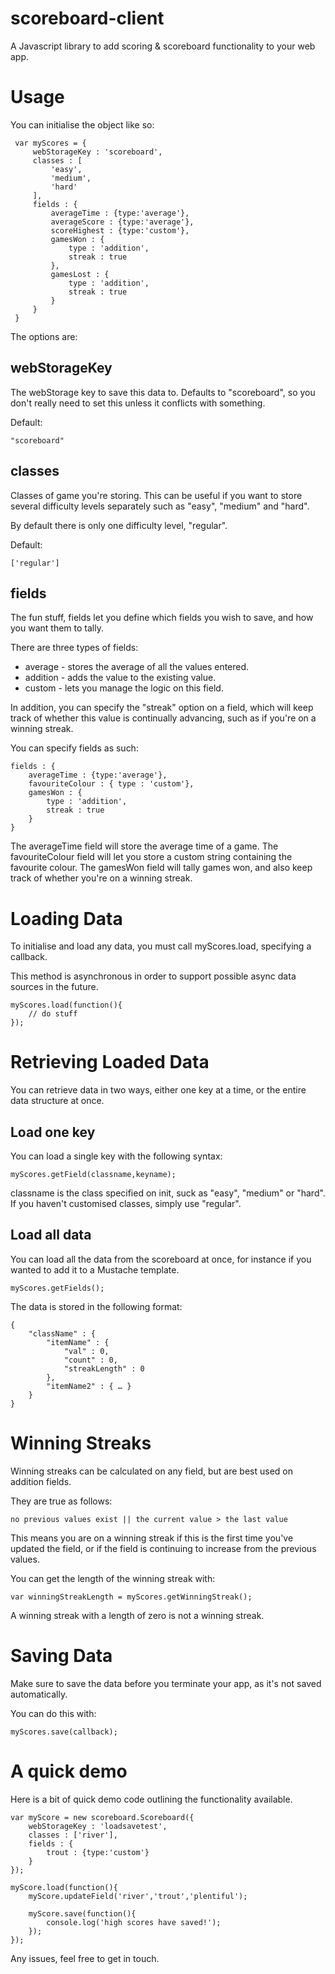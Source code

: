scoreboard-client
=================
A Javascript library to add scoring & scoreboard functionality to your
web app.

Usage
=================
You can initialise the object like so:

     var myScores = {
         webStorageKey : 'scoreboard',
         classes : [
             'easy',
             'medium',
             'hard'
         ],
         fields : {
             averageTime : {type:'average'},
             averageScore : {type:'average'},
             scoreHighest : {type:'custom'},
             gamesWon : {
                 type : 'addition',
                 streak : true
             },
             gamesLost : {
                 type : 'addition',
                 streak : true
             }
         }
     }

The options are:

webStorageKey
-----------------
The webStorage key to save this data to. Defaults to "scoreboard", so
you don't really need to set this unless it conflicts with something.

Default:

    "scoreboard"
 
classes
-----------------
Classes of game you're storing. This can be useful if you want to store
several difficulty levels separately such as "easy", "medium" and
"hard".

By default there is only one difficulty level, "regular".

Default:

    ['regular']
 
fields
-----------------
The fun stuff, fields let you define which fields you wish to save, and
how you want them to tally.

There are three types of fields:
* average - stores the average of all the values entered.
* addition - adds the value to the existing value.
* custom - lets you manage the logic on this field.

In addition, you can specify the "streak" option on a field, which will
keep track of whether this value is continually advancing, such as if
you're on a winning streak.

You can specify fields as such:

    fields : {
        averageTime : {type:'average'},
        favouriteColour : { type : 'custom'},
        gamesWon : {
            type : 'addition',
            streak : true
        }
    }

The averageTime field will store the average time of a game. The
favouriteColour field will let you store a custom string containing the
favourite colour. The gamesWon field will tally games won, and also keep
track of whether you're on a winning streak.

Loading Data
===============
To initialise and load any data, you must call myScores.load, specifying
a callback.

This method is asynchronous in order to support possible async data
sources in the future.

    myScores.load(function(){
        // do stuff
    });

Retrieving Loaded Data
===============
You can retrieve data in two ways, either one key at a time, or the
entire data structure at once.

Load one key
---------------
You can load a single key with the following syntax:

    myScores.getField(classname,keyname);
    
classname is the class specified on init, suck as "easy", "medium" or
"hard". If you haven't customised classes, simply use "regular".

Load all data
---------------
You can load all the data from the scoreboard at once, for instance if
you wanted to add it to a Mustache template.

    myScores.getFields();
    
The data is stored in the following format:

    {
        "className" : {
            "itemName" : {
                "val" : 0,
                "count" : 0,
                "streakLength" : 0
            },
            "itemName2" : { … }
        }
    }

Winning Streaks
===============
Winning streaks can be calculated on any field, but are best used on
addition fields.

They are true as follows:

    no previous values exist || the current value > the last value
    
This means you are on a winning streak if this is the first time you've
updated the field, or if the field is continuing to increase from the
previous values.

You can get the length of the winning streak with:

    var winningStreakLength = myScores.getWinningStreak();

A winning streak with a length of zero is not a winning streak.

Saving Data
===============
Make sure to save the data before you terminate your app, as it's not
saved automatically.

You can do this with:

    myScores.save(callback);

A quick demo
===============
Here is a bit of quick demo code outlining the functionality available.
    
    var myScore = new scoreboard.Scoreboard({
        webStorageKey : 'loadsavetest',
        classes : ['river'],
        fields : {
            trout : {type:'custom'}
        }
    });
    
    myScore.load(function(){
		myScore.updateField('river','trout','plentiful');
			
		myScore.save(function(){
			console.log('high scores have saved!');
		});
    });

Any issues, feel free to get in touch.
